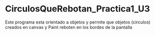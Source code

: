 # CirculosQueRebotan_Practica1_U3
Este programa esta orientado a objetos y permite que objetos (circulos) creados en canvas y Paint reboten en los bordes de la pantalla
